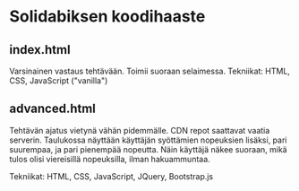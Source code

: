 # Solidabiksen koodihaaste

## index.html
Varsinainen vastaus tehtävään. Toimii suoraan selaimessa.
Tekniikat: HTML, CSS, JavaScript ("vanilla")

## advanced.html
Tehtävän ajatus vietynä vähän pidemmälle. CDN repot saattavat vaatia serverin.
Taulukossa näyttään käyttäjän syöttämien nopeuksien lisäksi, pari suurempaa, ja pari pienempää nopeutta.
Näin käyttäjä näkee suoraan, mikä tulos olisi viereisillä nopeuksilla, ilman hakuammuntaa.

Tekniikat: HTML, CSS, JavaScript, JQuery, Bootstrap.js